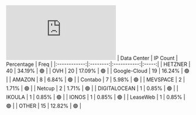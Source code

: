 ![Diagramm](https://github.com/obajay/StateSync-snapshots/blob/main/Projects/Bitcanna/1/README.md)
| Data Center | IP Count | Percentage | Freq |
|:------------:|:--------:|:-----------:|:-----:|
| HETZNER | 40 | 34.19% | 🟢 |
| OVH | 20 | 17.09% | 🟢 |
| Google-Cloud | 19 | 16.24% | 🟢 |
| AMAZON | 8 | 6.84% | 🟢 |
| Contabo | 7 | 5.98% | 🟢 |
| MEVSPACE | 2 | 1.71% | 🟢 |
| Netcup | 2 | 1.71% | 🟢 |
| DIGITALOCEAN | 1 | 0.85% | 🟢 |
| IKOULA | 1 | 0.85% | 🟢 |
| IONOS | 1 | 0.85% | 🟢 |
| LeaseWeb | 1 | 0.85% | 🟢 |
| OTHER | 15 | 12.82% | 🟢 |